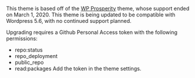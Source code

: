 This theme is based off of the [WP Prosperity](http://www.wp-prosperity.com) theme, whose support ended on March 1, 2020. This theme is being updated to be compatible with Wordpress 5.6, with no continued support planned.

Upgrading requires a Github Personal Access token with the following permissions:
* repo:status
* repo_deployment
* public_repo
* read:packages
Add the token in the theme settings.
